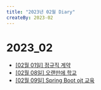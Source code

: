 ```yaml
---
title: "2023년 02월 Diary"
createBy: 2023-02
---
```


# 2023_02
 - [[02월 01일] 정규직 계약](/sdhs/2302/230201.md)
 - [[02월 08일] 오랜만에 학교](/sdhs/2302/230208.md)
 - [[02월 09일] Spring Boot ojt 교육](/sdhs/2302/230209.md)
